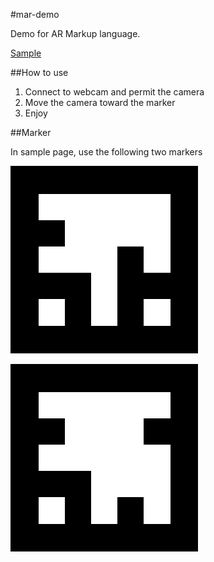 #mar-demo

Demo for AR Markup language. 

[Sample](https://se0kjun.github.io/mar-demo/)

##How to use

1. Connect to webcam and permit the camera
2. Move the camera toward the marker
3. Enjoy

##Marker

In sample page, use the following two markers

![](https://github.com/se0kjun/mar-demo/blob/master/marker/marker1.png?raw=true)

![](https://github.com/se0kjun/mar-demo/blob/master/marker/marker2.png?raw=true)


